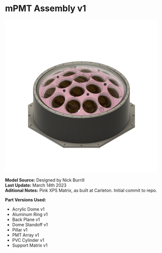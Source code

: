 # mPMT Assembly v1 # 

![Part Preview](thumb.png "Part Preview")

**Model Source:** Designed by Nick Burrill\
**Last Update:** March 14th 2023\
**Aditional Notes:** Pink XPS Matrix, as built at Carleton. Initial commit to repo.

**Part Versions Used:**
* Acrylic Dome v1
* Aluminum Ring v1
* Back Plane v1
* Dome Standoff v1
* Pillar v1
* PMT Array v1
* PVC Cylinder v1
* Support Matrix v1